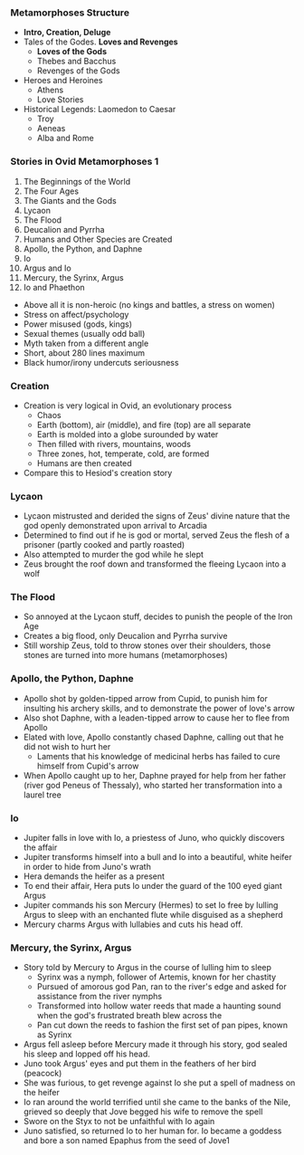 ### Metamorphoses Structure
 - **Intro, Creation, Deluge**
 - Tales of the Godes. **Loves and Revenges**
	 - **Loves of the Gods**
	 - Thebes and Bacchus
	 - Revenges of the Gods
 - Heroes and Heroines
	 - Athens
	 - Love Stories
 - Historical Legends: Laomedon to Caesar
	 - Troy
	 - Aeneas
	 - Alba and Rome

### Stories in Ovid Metamorphoses 1
1. The Beginnings of the World
2. The Four Ages
3. The Giants and the Gods
4. Lycaon
5. The Flood
6. Deucalion and Pyrrha
7. Humans and Other Species are Created
8. Apollo, the Python, and Daphne
9. Io
10. Argus and Io
11. Mercury, the Syrinx, Argus
12. Io and Phaethon
 - Above all it is non-heroic (no kings and battles, a stress on women)
 - Stress on affect/psychology
 - Power misused (gods, kings)
 - Sexual themes (usually odd ball)
 - Myth taken from a different angle
 - Short, about 280 lines maximum
 - Black humor/irony undercuts seriousness

### Creation
 - Creation is very logical in Ovid, an evolutionary process
	 - Chaos
	 - Earth (bottom), air (middle), and fire (top) are all separate
	 - Earth is molded into a globe surounded by water
	 - Then filled with rivers, mountains, woods
	 - Three zones, hot, temperate, cold, are formed
	 - Humans are then created
 - Compare this to Hesiod's creation story

### Lycaon
 - Lycaon mistrusted and derided the signs of Zeus' divine nature that the god openly demonstrated upon arrival to Arcadia
 - Determined to find out if he is god or mortal, served Zeus the flesh of a prisoner (partly cooked and partly roasted)
 - Also attempted to murder the god while he slept
 - Zeus brought the roof down and transformed the fleeing Lycaon into a wolf

### The Flood
 - So annoyed at the Lycaon stuff, decides to punish the people of the Iron Age
 - Creates a big flood, only Deucalion and Pyrrha survive
 - Still worship Zeus, told to throw stones over their shoulders, those stones are turned into more humans (metamorphoses)

### Apollo, the Python, Daphne
 - Apollo shot by golden-tipped arrow from Cupid, to punish him for insulting his archery skills, and to demonstrate the power of love's arrow
 - Also shot Daphne, with a leaden-tipped arrow to cause her to flee from Apollo
 - Elated with love, Apollo constantly chased Daphne, calling out that he did not wish to hurt her
	 - Laments that his knowledge of medicinal herbs has failed to cure himself from Cupid's arrow
 - When Apollo caught up to her, Daphne prayed for help from her father (river god Peneus of Thessaly), who started her transformation into a laurel tree

### Io
 - Jupiter falls in love with Io, a priestess of Juno, who quickly discovers the affair
 - Jupiter transforms himself into a bull and Io into a beautiful, white heifer in order to hide from Juno's wrath
 - Hera demands the heifer as a present
 - To end their affair, Hera puts Io under the guard of the 100 eyed giant Argus
 - Jupiter commands his son Mercury (Hermes) to set Io free by lulling Argus to sleep with an enchanted flute while disguised as a shepherd
 - Mercury charms Argus with lullabies and cuts his head off.

### Mercury, the Syrinx, Argus
 - Story told by Mercury to Argus in the course of lulling him to sleep
	 - Syrinx was a nymph, follower of Artemis, known for her chastity
	 - Pursued of amorous god Pan, ran to the river's edge and asked for assistance from the river nymphs
	 - Transformed into hollow water reeds that made a haunting sound when the god's frustrated breath blew across the
	 - Pan cut down the reeds to fashion the first set of pan pipes, known as Syrinx
 - Argus fell asleep before Mercury made it through his story, god sealed his sleep and lopped off his head.
 - Juno took Argus' eyes and put them in the feathers of her bird (peacock)
 - She was furious, to get revenge against Io she put a spell of madness on the heifer
 - Io ran around the world terrified until she came to the banks of the Nile, grieved so deeply that Jove begged his wife to remove the spell
 - Swore on the Styx to not be unfaithful with Io again
 - Juno satisfied, so returned Io to her human for. Io became a goddess and bore a son named Epaphus from the seed of Jove1